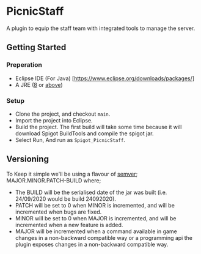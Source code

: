 # PicnicStaff
A plugin to equip the staff team with integrated tools to manage the server.

## Getting Started
### Preperation
- Eclipse IDE (For Java) [https://www.eclipse.org/downloads/packages/]
- A JRE ([8](https://www.oracle.com/java/technologies/javase-jre8-downloads.html) or [above](https://jdk.java.net/))

### Setup
* Clone the project, and checkout `main`.
* Import the project into Eclipse.
* Build the project. The first build will take some time because it will download Spigot BuildTools and compile the spigot jar.
* Select Run, And run as `Spigot_PicnicStaff`.

## Versioning
To Keep it simple we'll be using a flavour of [semver](https://semver.org/); MAJOR.MINOR.PATCH-BUILD where;
- The BUILD will be the serialised date of the jar was built (i.e. 24/09/2020 would be build 24092020).
- PATCH will be set to 0 when MINOR is incremented, and will be incremented when bugs are fixed.
- MINOR will be set to 0 when MAJOR is incremented, and will be incremented when a new feature is added.
- MAJOR will be incremented when a command available in game changes in a non-backward compatible way or a programming api the plugin exposes changes in a non-backward compatible way.
